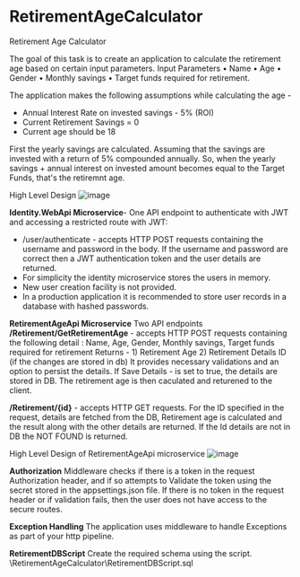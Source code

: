 # RetirementAgeCalculator
Retirement Age Calculator


The goal of this task is to create an application to calculate the retirement age based on certain input parameters.
Input Parameters
•	Name
•	Age
•	Gender 
•	Monthly savings 
•	Target funds required for retirement. 

The application makes the following assumptions while calculating the age -

- Annual Interest Rate on invested savings - 5% (ROI)
- Current Retirement Savings = 0
- Current age should be 18

First the yearly savings are calculated.
Assuming that the savings are invested with a return of 5% compounded annually.
So, when the yearly savings + annual interest on invested amount becomes equal to the Target Funds, that's the retiremnt age.


High Level Design
![image](https://user-images.githubusercontent.com/106247411/170268629-41f51c95-f3c0-42d6-b061-8c2b9e687ef1.png)

**Identity.WebApi Microservice**-
One API endpoint to authenticate with JWT and accessing a restricted route with JWT:

- /user/authenticate - accepts HTTP POST requests containing the username and password in the body. If the username and password are correct then a JWT authentication token and the user details are returned.
- For simplicity the identity microservice stores the users in memory. 
- New user creation facility is not provided.
- In a production application it is recommended to store user records in a database with hashed passwords.

**RetirementAgeApi Microservice**
Two API endpoints 
**/Retirement/GetRetirementAge** - accepts HTTP  POST requests containing the following detail : Name,	Age, Gender,	Monthly savings, Target funds required for retirement
  Returns - 1) Retirement Age
            2) Retirement Details ID (if the changes are stored in db)
 It provides necessary validations and an option to persist the details. If Save Details - is set to true, the details are stored in DB. The retirement age is then caculated and returened to the client.
     
      
**/Retirement/{id}** - accepts HTTP GET requests. For the ID specified in the request, details are fetched from the DB, Retirement age is calculated and the result along with the other details are returned. If the Id details are not in DB the NOT FOUND is returned.

High Level Design of RetirementAgeApi microservice
![image](https://user-images.githubusercontent.com/106247411/170290937-fb66df6d-c9e8-4291-8fba-550058f8fc5f.png)

**Authorization**
Middleware checks if there is a token in the request Authorization header, and if so attempts to Validate the token using the secret stored in the appsettings.json file. If there is no token in the request header or if validation fails, then the user does not have access to the secure routes.

**Exception Handling**
 The application uses middleware to handle Exceptions as part of your http pipeline.
 
 **RetirementDBScript**
 Create the required schema using the script. \RetirementAgeCalculator\RetirementDBScript.sql

